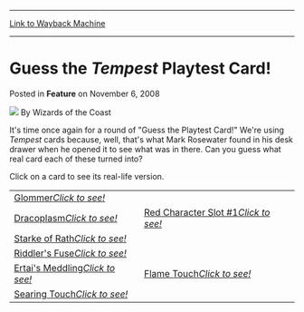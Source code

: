
---
[Link to Wayback Machine](https://web.archive.org/web/20211206110217/https://magic.wizards.com/en/articles/archive/feature/guess-tempest-playtest-card-2008-11-06)

[_metadata_:wayback_url]:- "https://magic.wizards.com/en/articles/archive/feature/guess-tempest-playtest-card-2008-11-06"
[_metadata_:wayback_raw_url]:- "https://web.archive.org/web/20211206110217id_/https://magic.wizards.com/en/articles/archive/feature/guess-tempest-playtest-card-2008-11-06"
[_metadata_:wayback_capture_timestamp]:- "2021-12-06 11:02:17+00:00"
[_metadata_:description]:- "It's time once again for a round of `Guess the Playtest Card!` We're using Tempest cards because, well, that's what Mark Rosewater found in his desk drawer when he opened it to see what was in there. Can you guess what real card each of these turned into? Click on a card to see its real-life version. Click to see! Click to see! Click to see! Click to see!  Click to see! Click"
[_metadata_:generator]:- "Drupal 7 (http://drupal.org)"
---


Guess the *Tempest* Playtest Card!
==================================



 Posted in **Feature**
 on November 6, 2008 






![](https://media.magic.wizards.com/styles/auth_small/public/images/person/wizards_author.jpg)
By Wizards of the Coast












It's time once again for a round of "Guess the Playtest Card!" We're using *Tempest* cards because, well, that's what Mark Rosewater found in his desk drawer when he opened it to see what was in there. Can you guess what real card each of these turned into?


Click on a card to see its real-life version.




|  |  |
| --- | --- |
| [Glommer*Click to see!*](javascript:void(0);)
[Dracoplasm*Click to see!*](javascript:void(0);) | [Red Character Slot #1*Click to see!*](javascript:void(0);)
[Starke of Rath*Click to see!*](javascript:void(0);) |
| [Riddler's Fuse*Click to see!*](javascript:void(0);)
[Ertai's Meddling*Click to see!*](javascript:void(0);) | [Flame Touch*Click to see!*](javascript:void(0);)
[Searing Touch*Click to see!*](javascript:void(0);) |








